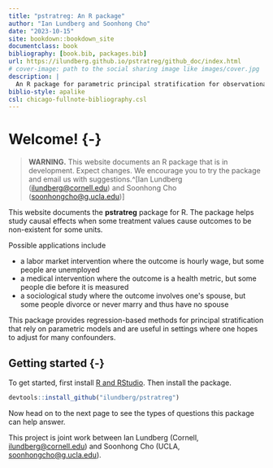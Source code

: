 ```yaml
--- 
title: "pstratreg: An R package"
author: "Ian Lundberg and Soonhong Cho"
date: "2023-10-15"
site: bookdown::bookdown_site
documentclass: book
bibliography: [book.bib, packages.bib]
url: https://ilundberg.github.io/pstratreg/github_doc/index.html
# cover-image: path to the social sharing image like images/cover.jpg
description: |
  An R package for parametric principal stratification for observational causal inference.
biblio-style: apalike
csl: chicago-fullnote-bibliography.csl
---
```


# Welcome! {-}

> **WARNING.** This website documents an R package that is in development. Expect changes. We encourage you to try the package and email us with suggestions.^[Ian Lundberg ([ilundberg@cornell.edu](mailto:ilundberg@cornell.edu)) and Soonhong Cho ([soonhongcho@g.ucla.edu](mailto:soonhongcho@g.ucla.edu))]

This website documents the **pstratreg** package for R. The package helps study causal effects when some treatment values cause outcomes to be non-existent for some units.

Possible applications include

- a labor market intervention where the outcome is hourly wage, but some people are unemployed
- a medical intervention where the outcome is a health metric, but some people die before it is measured
- a sociological study where the outcome involves one's spouse, but some people divorce or never marry and thus have no spouse

This package provides regression-based methods for principal stratification that rely on parametric models and are useful in settings where one hopes to adjust for many confounders.

## Getting started {-}

To get started, first install [R and RStudio](https://rstudio-education.github.io/hopr/starting.html). Then install the package.


```r
devtools::install_github("ilundberg/pstratreg")
```
  
Now head on to the next page to see the types of questions this package can help answer.

This project is joint work between Ian Lundberg (Cornell, [ilundberg@cornell.edu](mailto:ilundberg@cornell.edu)) and Soonhong Cho (UCLA, [soonhongcho@g.ucla.edu](mailto:soonhongcho@g.ucla.edu)).
